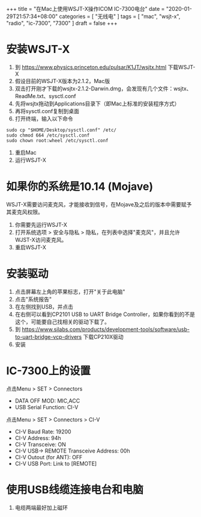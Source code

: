 +++
title = "在Mac上使用WSJT-X操作ICOM IC-7300电台"
date = "2020-01-29T21:57:34+08:00"
categories = [ "无线电" ]
tags = [ "mac", "wsjt-x", "radio", "ic-7300", "7300" ]
draft = false
+++

# 安装WSJT-X

1. 到 https://www.physics.princeton.edu/pulsar/K1JT/wsjtx.html 下载WSJT-X
1. 假设目前的WSJT-X版本为2.1.2，Mac版
1. 双击打开刚才下载的wsjtx-2.1.2-Darwin.dmg，会发现有几个文件：wsjtx、ReadMe.txt、sysctl.conf
1. 先将wsjtx拖动到Applications目录下（即Mac上标准的安装程序方式）
1. 再将sysctl.conf复制到桌面
1. 打开终端，输入以下命令
```
sudo cp "$HOME/Desktop/sysctl.conf" /etc/
sudo chmod 664 /etc/sysctl.conf
sudo chown root:wheel /etc/sysctl.conf
```
1. 重启Mac
1. 运行WSJT-X

# 如果你的系统是10.14 (Mojave)

WSJT-X需要访问麦克风，才能接收到信号，在Mojave及之后的版本中需要赋予其麦克风权限。

1. 你需要先运行WSJT-X
1. 打开系统选项 > 安全与隐私 > 隐私，在列表中选择"麦克风"，并且允许WJST-X访问麦克风。
1. 重启WSJT-X

# 安装驱动

1. 点击屏幕左上角的苹果标志，打开"关于此电脑"
1. 点击"系统报告"
1. 在左侧找到USB，并点击
1. 在右侧可以看到CP2101 USB to UART Bridge Controller，如果你看到的不是这个，可能要自己找相关的驱动下载了。
1. 到 https://www.silabs.com/products/development-tools/software/usb-to-uart-bridge-vcp-drivers 下载CP210X驱动
1. 安装

# IC-7300上的设置

点击Menu > SET > Connectors
- DATA OFF MOD: MIC,ACC
- USB Serial Function: CI-V

点击Menu > SET > Connectors > CI-V
- CI-V Baud Rate: 19200
- CI-V Address: 94h
- CI-V Transceive: ON
- CI-V USB-> REMOTE Transceive Address: 00h
- CI-V Outout (for ANT): OFF
- CI-V USB Port: Link to [REMOTE]

# 使用USB线缆连接电台和电脑

1. 电缆两端最好加上磁环


